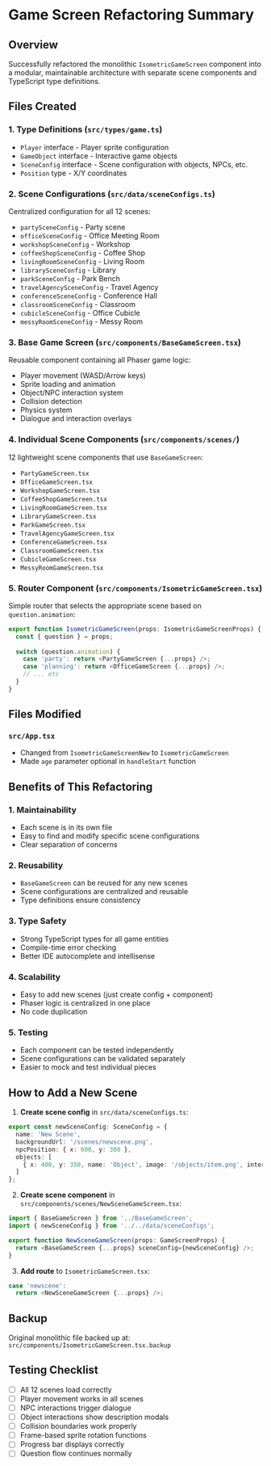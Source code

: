 # Game Screen Refactoring Summary

## Overview
Successfully refactored the monolithic `IsometricGameScreen` component into a modular, maintainable architecture with separate scene components and TypeScript type definitions.

## Files Created

### 1. Type Definitions (`src/types/game.ts`)
- `Player` interface - Player sprite configuration
- `GameObject` interface - Interactive game objects  
- `SceneConfig` interface - Scene configuration with objects, NPCs, etc.
- `Position` type - X/Y coordinates

### 2. Scene Configurations (`src/data/sceneConfigs.ts`)
Centralized configuration for all 12 scenes:
- `partySceneConfig` - Party scene
- `officeSceneConfig` - Office Meeting Room
- `workshopSceneConfig` - Workshop
- `coffeeShopSceneConfig` - Coffee Shop
- `livingRoomSceneConfig` - Living Room
- `librarySceneConfig` - Library
- `parkSceneConfig` - Park Bench
- `travelAgencySceneConfig` - Travel Agency
- `conferenceSceneConfig` - Conference Hall
- `classroomSceneConfig` - Classroom
- `cubicleSceneConfig` - Office Cubicle
- `messyRoomSceneConfig` - Messy Room

### 3. Base Game Screen (`src/components/BaseGameScreen.tsx`)
Reusable component containing all Phaser game logic:
- Player movement (WASD/Arrow keys)
- Sprite loading and animation
- Object/NPC interaction system
- Collision detection
- Physics system
- Dialogue and interaction overlays

### 4. Individual Scene Components (`src/components/scenes/`)
12 lightweight scene components that use `BaseGameScreen`:
- `PartyGameScreen.tsx`
- `OfficeGameScreen.tsx`
- `WorkshopGameScreen.tsx`
- `CoffeeShopGameScreen.tsx`
- `LivingRoomGameScreen.tsx`
- `LibraryGameScreen.tsx`
- `ParkGameScreen.tsx`
- `TravelAgencyGameScreen.tsx`
- `ConferenceGameScreen.tsx`
- `ClassroomGameScreen.tsx`
- `CubicleGameScreen.tsx`
- `MessyRoomGameScreen.tsx`

### 5. Router Component (`src/components/IsometricGameScreen.tsx`)
Simple router that selects the appropriate scene based on `question.animation`:
```typescript
export function IsometricGameScreen(props: IsometricGameScreenProps) {
  const { question } = props;
  
  switch (question.animation) {
    case 'party': return <PartyGameScreen {...props} />;
    case 'planning': return <OfficeGameScreen {...props} />;
    // ... etc
  }
}
```

## Files Modified

### `src/App.tsx`
- Changed from `IsometricGameScreenNew` to `IsometricGameScreen`
- Made `age` parameter optional in `handleStart` function

## Benefits of This Refactoring

### 1. **Maintainability**
- Each scene is in its own file
- Easy to find and modify specific scene configurations
- Clear separation of concerns

### 2. **Reusability**
- `BaseGameScreen` can be reused for any new scenes
- Scene configurations are centralized and reusable
- Type definitions ensure consistency

### 3. **Type Safety**
- Strong TypeScript types for all game entities
- Compile-time error checking
- Better IDE autocomplete and intellisense

### 4. **Scalability**
- Easy to add new scenes (just create config + component)
- Phaser logic is centralized in one place
- No code duplication

### 5. **Testing**
- Each component can be tested independently
- Scene configurations can be validated separately
- Easier to mock and test individual pieces

## How to Add a New Scene

1. **Create scene config** in `src/data/sceneConfigs.ts`:
```typescript
export const newSceneConfig: SceneConfig = {
  name: 'New Scene',
  backgroundUrl: '/scenes/newscene.png',
  npcPosition: { x: 600, y: 300 },
  objects: [
    { x: 400, y: 350, name: 'Object', image: '/objects/item.png', interaction: 'Description' }
  ]
};
```

2. **Create scene component** in `src/components/scenes/NewSceneGameScreen.tsx`:
```typescript
import { BaseGameScreen } from '../BaseGameScreen';
import { newSceneConfig } from '../../data/sceneConfigs';

export function NewSceneGameScreen(props: GameScreenProps) {
  return <BaseGameScreen {...props} sceneConfig={newSceneConfig} />;
}
```

3. **Add route** to `IsometricGameScreen.tsx`:
```typescript
case 'newscene':
  return <NewSceneGameScreen {...props} />;
```

## Backup
Original monolithic file backed up at:
`src/components/IsometricGameScreen.tsx.backup`

## Testing Checklist
- [ ] All 12 scenes load correctly
- [ ] Player movement works in all scenes
- [ ] NPC interactions trigger dialogue
- [ ] Object interactions show description modals
- [ ] Collision boundaries work properly
- [ ] Frame-based sprite rotation functions
- [ ] Progress bar displays correctly
- [ ] Question flow continues normally
